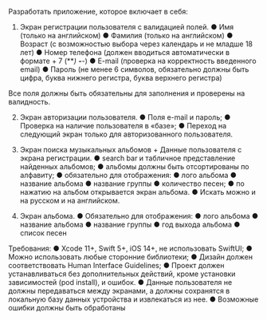 Разработать приложение, которое включает в себя: 
1.	Экран регистрации пользователя с валидацией полей. 
●	Имя (только на английском)
●	Фамилия (только на английском) 
●	Возраст (с возможностью выбора через календарь и не младше 18 лет)
●	Номер телефона (должен вводиться автоматически в формате + 7 (***) ***-**-**)
●	E-mail (проверка на корректность введенного email) 
●	Пароль (не менее 6 символов, обязательно должны быть цифра, буква нижнего регистра, буква верхнего регистра) 

Все поля должны быть обязательны для заполнения и проверены на валидность.

2.	Экран авторизации пользователя. 
●	Поля e-mail и пароль;
●	Проверка на наличие пользователя в «базе»; 
●	Переход на следующий экран только для авторизованного пользователя.

3.	Экран поиска музыкальных альбомов + Данные пользователя с экрана регистрации. 
●	search bar и табличное представление найденных альбомов;
●	альбомы должны быть отсортированы по алфавиту;
●	обязательно для отображения: 
●	лого альбома
●	название альбома
●	название группы
●	количество песен;
●	по нажатию на альбом открывается экран альбома. 
●	Искать можно и на русском и на английском.

4.	Экран альбома.
●	Обязательно для отображения: 
●	лого альбома
●	название альбома
●	название группы
●	год выхода альбома
●	список песен


Требования:
●	Xcode 11+, Swift 5+, iOS 14+, не использовать SwiftUI;
●	Можно использовать любые сторонние библиотеки;
●	Дизайн должен соответствовать Human Interface Guidelines;
●	Проект должен устанавливаться без дополнительных действий, кроме установки зависимостей (pod install), и ошибок. 
●	Данные пользователя не должны передаваться между экранами, а должны сохранятся в локальную базу данных устройства и извлекаться из нее. 
●	Возможные ошибки должны быть обработаны
